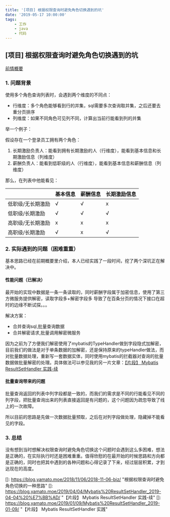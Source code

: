 ```yaml
---
title: '[项目] 根据权限查询时避免角色切换遇到的坑'
date: '2019-05-17 10:00:00'
tags:
    - 工作
    - java
    - 代码
---
```


## [项目] 根据权限查询时避免角色切换遇到的坑	

[前情概要](https://blog.yamato.moe/2018/11/06/2018-11-06-biz/)

### 1. 问题背景

使用多个角色查询列表时，会遇到两个维度的不同点：

- 行维度：多个角色能够看到行的并集，sql需要多次查询取并集，之后还要去重分页排序
- 列维度：如果不同角色可见列不同，计算出当前行能看到列的并集



举一个例子：

假设存在一个登录员工拥有两个角色：

1. 长期激励负责人：能看到拥有长期激励的人（行维度），能看到基本信息和长期激励信息（列维度）
2. 薪酬负责人：能看到低职级的人（行维度），能看到基本信息和薪酬信息（列维度）

那么，在列表中他能看见：

|                   | 基本信息 | 薪酬信息 | 长期激励信息 |
| ----------------- | -------- | -------- | ------------ |
| 低职级/无长期激励 | √        | √        | x            |
| 低职级/长期激励   | √        | √        | √            |
| 高职级/无长期激励 | x        | x        | x            |
| 高职级/长期激励   | √        | x        | √            |

### 2. 实际遇到的问题（困难重重）

基本思路已经在前期概要里介绍，本人已经实践了一段时间，挖了两个深坑正在解决中。

#### 性能问题（已解决）

最开始的实现中数据是一条一条读取的，同时薪酬字段属于加密信息，使用了第三方微服务提供解密，读取字段多+解密字段多 导致了在百条分页的情况下接口在超时的边缘不断试探。。。

解决方案：

- 合并查询sql,批量查询数据
- 合并解密请求,批量调用解密微服务

因为之前为了方便我们解密使用了mybatis的TypeHandler做到字段隐式加解密，目前我们的做法是对于单条数据的加解密，还是保持原来的typeHandler做法，而对批量数据处理，重新写一套数据实体，同时使用mybatis的拦截器对查询的批量数据做批量解密的处理。具体做法可以参见我的另一片文章：[【片段】 Mybatis ResultSetHandler 实践-续](https://blog.yamato.moe/2019/04/04/Mybatis%20ResultSetHandler_2019-04-04%20%E7%BB%AD/)

#### 批量查询带来的问题

批量查询返回的列表中列字段都是一致的，而我们的需求是不同的行能看见不同的列字段，把批量查询出来的列表直接返回是有问题的，这个问题因为疏忽导致了线上的一次故障。

所以目前的思路是先做一次数据批量预取，之后在对列字段做处理，隐藏掉不能看见的字段。



### 3. 总结

没有想到当时想解决权限查询时避免角色切换这个问题时会遇到这么多困难，想法是正确的，在实际执行时还是困难重重。值得欣慰的在最开始的时候思路和方向都是正确的，同时也把其中遇到的各种问题和心得记录了下来，经过层层积累，才到达现在的高度。



[]: https://blog.yamato.moe/2018/11/06/2018-11-06-biz/	"根据权限查询时避免角色切换的一种思路"
[]: https://blog.yamato.moe/2019/04/04/Mybatis%20ResultSetHandler_2019-04-04%20%E7%BB%AD/	"【片段】 Mybatis ResultSetHandler 实践-续"
[]: https://blog.yamato.moe/2019/01/09/Mybatis%20ResultSetHandler_2019-01-09/	"【片段】 Mybatis ResultSetHandler 实践"

